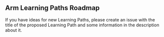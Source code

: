## Arm Learning Paths Roadmap

If you have ideas for new Learning Paths, please create an issue with the title of the proposed Learning Path and some information in the description about it. 

